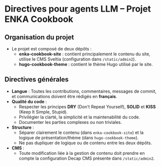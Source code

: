 # Directives pour agents LLM – Projet ENKA Cookbook

## Organisation du projet

- Le projet est composé de deux dépôts :
  - **enka-cookbook-site** : contient principalement le contenu du site, utilise le CMS Sveltia (configuration dans `/static/admin2`).
  - **hugo-cookbook-theme** : contient le thème Hugo utilisé par le site.

## Directives générales

- **Langue** : Toutes les contributions, commentaires, messages de commit, et communications doivent être rédigés en **français**.
- **Qualité du code** :
  - Respecter les principes **DRY** (Don't Repeat Yourself), **SOLID** et **KISS** (Keep It Simple, Stupid).
  - Privilégier la clarté, la simplicité et la maintenabilité du code.
  - Documenter les parties complexes ou non triviales.
- **Structure** :
  - Séparer clairement le contenu (dans `enka-cookbook-site`) et la logique de présentation/thème (dans `hugo-cookbook-theme`).
  - Ne pas dupliquer de logique ou de contenu entre les deux dépôts.
- **CMS** :
  - Toute modification liée à la gestion de contenu doit prendre en compte la configuration Decap CMS présente dans `/static/admin2`.
